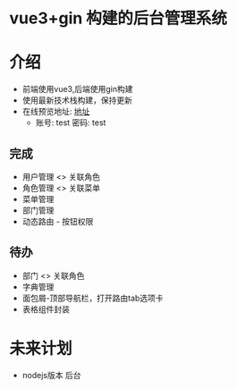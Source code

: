 # vue3+gin 构建的后台管理系统

# 介绍

- 前端使用vue3,后端使用gin构建
- 使用最新技术栈构建，保持更新
- 在线预览地址: [地址](http://vue3.start6.cn)
  - 账号: test 密码: test

## 完成
- 用户管理  <> 关联角色
- 角色管理  <> 关联菜单
- 菜单管理  
- 部门管理
- 动态路由 - 按钮权限
## 待办

- 部门 <> 关联角色
- 字典管理
- 面包屑-顶部导航栏，打开路由tab选项卡
- 表格组件封装

# 未来计划

- nodejs版本 后台

